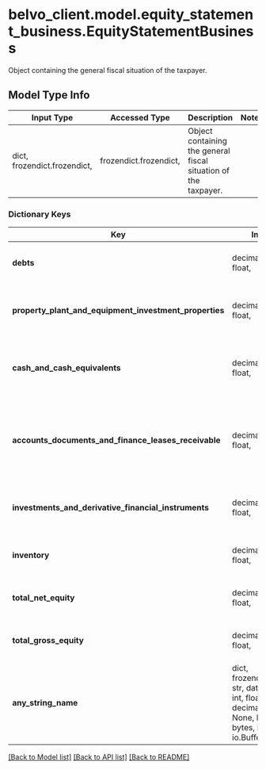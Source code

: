 # belvo_client.model.equity_statement_business.EquityStatementBusiness

Object containing the general fiscal situation of the taxpayer.

## Model Type Info
Input Type | Accessed Type | Description | Notes
------------ | ------------- | ------------- | -------------
dict, frozendict.frozendict,  | frozendict.frozendict,  | Object containing the general fiscal situation of the taxpayer. | 

### Dictionary Keys
Key | Input Type | Accessed Type | Description | Notes
------------ | ------------- | ------------- | ------------- | -------------
**debts** | decimal.Decimal, int, float,  | decimal.Decimal,  | Total debts that the company currently has. | value must be a 32 bit float
**property_plant_and_equipment_investment_properties** | decimal.Decimal, int, float,  | decimal.Decimal,  | Total value of real estate, plant infrastructure, or equipment that has been purchased. | value must be a 32 bit float
**cash_and_cash_equivalents** | decimal.Decimal, int, float,  | decimal.Decimal,  | Total cash (or cash equivalents) that the business currently holds at the end of the fiscal year. | value must be a 32 bit float
**accounts_documents_and_finance_leases_receivable** | decimal.Decimal, int, float,  | decimal.Decimal,  | Total of all payments the company expects to receive (for example, from partial invoices that have not been paid yet). | value must be a 32 bit float
**investments_and_derivative_financial_instruments** | decimal.Decimal, int, float,  | decimal.Decimal,  | Total value of all investments, stocks, or similar, that the company has. | value must be a 32 bit float
**inventory** | decimal.Decimal, int, float,  | decimal.Decimal,  | Total financial value of the company&#x27;s sellable inventory. | value must be a 32 bit float
**total_net_equity** | decimal.Decimal, int, float,  | decimal.Decimal,  | The total net equity of the company (&#x60;total_gross_equity&#x60; - &#x60;debts&#x60;). | value must be a 32 bit float
**total_gross_equity** | decimal.Decimal, int, float,  | decimal.Decimal,  | Total gross equity. | value must be a 32 bit float
**any_string_name** | dict, frozendict.frozendict, str, date, datetime, int, float, bool, decimal.Decimal, None, list, tuple, bytes, io.FileIO, io.BufferedReader | frozendict.frozendict, str, BoolClass, decimal.Decimal, NoneClass, tuple, bytes, FileIO | any string name can be used but the value must be the correct type | [optional]

[[Back to Model list]](../../README.md#documentation-for-models) [[Back to API list]](../../README.md#documentation-for-api-endpoints) [[Back to README]](../../README.md)

